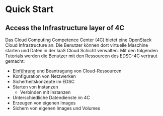 # Quick Start

## Access the Infrastructure layer of 4C

Das Cloud Computing Competence Center (4C) bietet eine OpenStack Cloud Infrastructure an. Die Benutzer können dort virtuelle Maschine starten und Daten in der IaaS Cloud Schicht verwalten. Mit den folgenden Tutorials werden die Benutzer mit den Ressourcen des EDSC-4C vertraut gemacht:  
* [Einführung](https://youtu.be/9FNMonJ6CvY) und Beantragung von Cloud-Ressourcen
* Konfiguration von Netzwerken
* Sicherheitskonzepte im EDSC
* Starten von Instanzen
  * Verbinden mit Instanzen
* Unterschiedliche Datendienste im 4C 
* Erzeugen von eigenen Images
* Sichern von eigenen Images und Volumes
